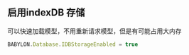 ## 启用indexDB 存储
可以快速加载模型，不用重新请求模型，但是有可能占用大内存
```javascript
BABYLON.Database.IDBStorageEnabled = true
```

